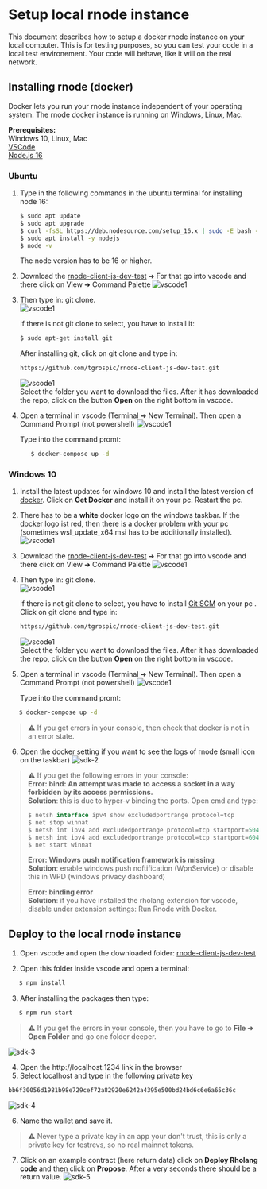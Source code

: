# Setup local rnode instance

This document describes how to setup a docker rnode instance on your local computer. This is for testing purposes, so you can test your code in a local test environement. Your code will behave, like it will on the real network.

## Installing rnode (docker)

Docker lets you run your rnode instance independent of your operating system.
The rnode docker instance is running on Windows, Linux, Mac.

**Prerequisites:**  
Windows 10, Linux, Mac  
[VSCode](https://code.visualstudio.com/)  
[Node.js 16](https://nodejs.org/dist/v16.6.1/node-v16.6.1-x64.msi)

### Ubuntu

1. Type in the following commands in the ubuntu terminal for installing node 16:

   ```bash
   $ sudo apt update
   $ sudo apt upgrade
   $ curl -fsSL https://deb.nodesource.com/setup_16.x | sudo -E bash -
   $ sudo apt install -y nodejs
   $ node -v
   ```

   The node version has to be 16 or higher.

2. Download the [rnode-client-js-dev-test](https://github.com/tgrospic/rnode-client-js-dev-test) ➜ For that go into vscode and there click on View ➜ Command Palette
   ![vscode1](./images/vscode-8.png)
3. Then type in: git clone.  
    ![vscode1](./images/vscode-9.png)

   If there is not git clone to select, you have to install it:

   ```bash
   $ sudo apt-get install git
   ```

   After installing git, click on git clone and type in:

   ```bash
   https://github.com/tgrospic/rnode-client-js-dev-test.git
   ```

   ![vscode1](./images/vscode-10.png)  
   Select the folder you want to download the files. After it has downloaded the repo, click on the button **Open** on the right bottom in vscode.

4. Open a terminal in vscode (Terminal ➜ New Terminal). Then open a Command Prompt (not powershell)
   ![vscode1](./images/vscode-11.png)

   Type into the command promt:

   ```bash
      $ docker-compose up -d
   ```

### Windows 10

1. Install the latest updates for windows 10 and install the latest version of [docker](https://hub.docker.com/editions/community/docker-ce-desktop-windows/). Click on **Get Docker** and install it on your pc. Restart the pc.
2. There has to be a **white** docker logo on the windows taskbar.
   If the docker logo ist red, then there is a docker problem with your pc (sometimes wsl_update_x64.msi has to be additionally installed).
   ![vscode1](./images/vscode-1.png)

3. Download the [rnode-client-js-dev-test](https://github.com/tgrospic/rnode-client-js-dev-test) ➜ For that go into vscode and there click on View ➜ Command Palette
   ![vscode1](./images/vscode-8.png)
4. Then type in: git clone.  
   ![vscode1](./images/vscode-9.png)

   If there is not git clone to select, you have to install [Git SCM](https://git-scm.com/downloads) on your pc .
   Click on git clone and type in:

   ```bash
   https://github.com/tgrospic/rnode-client-js-dev-test.git
   ```

   ![vscode1](./images/vscode-10.png)  
   Select the folder you want to download the files. After it has downloaded the repo, click on the button **Open** on the right bottom in vscode.

5. Open a terminal in vscode (Terminal ➜ New Terminal). Then open a Command Prompt (not powershell)
   ![vscode1](./images/vscode-11.png)

   Type into the command promt:

```bash
   $ docker-compose up -d
```

> ⚠️ If you get errors in your console, then check that docker is not in an error state.

6. Open the docker setting if you want to see the logs of rnode (small icon on the taskbar)
   ![sdk-2](./images/sdk-2.png)

> ⚠️ If you get the following errors in your console:  
> **Error: bind: An attempt was made to access a socket in a way forbidden by its access permissions.**  
> **Solution**: this is due to hyper-v binding the ports. Open cmd and type:
>
> ```javascript
> $ netsh interface ipv4 show excludedportrange protocol=tcp
> $ net stop winnat
> $ netsh int ipv4 add excludedportrange protocol=tcp startport=50400 numberofports=10
> $ netsh int ipv4 add excludedportrange protocol=tcp startport=60400 numberofports=10
> $ net start winnat
> ```
>
> **Error: Windows push notification framework is missing**  
> **Solution**: enable windows push noftification (WpnService) or disable this in WPD (windows privacy dashboard)
>
> **Error: binding error**  
> **Solution**: if you have installed the rholang extension for vscode, disable under extension settings: Run Rnode with Docker.

## Deploy to the local rnode instance

1. Open vscode and open the downloaded folder: [rnode-client-js-dev-test](https://github.com/tgrospic/rnode-client-js-dev-test)

2. Open this folder inside vscode and open a terminal:

```javascript
   $ npm install
```

3. After installing the packages then type:

```javascript
   $ npm run start
```

> ⚠️ If you get the errors in your console, then you have to go to **File ➜ Open Folder** and go one folder deeper.

![sdk-3](./images/sdk-3.png)

4. Open the http://localhost:1234 link in the browser
5. Select localhost and type in the following private key

```bash
bb6f30056d1981b98e729cef72a82920e6242a4395e500bd24bd6c6e6a65c36c
```

![sdk-4](./images/sdk-4.png)

6. Name the wallet and save it.

> ⚠️ Never type a private key in an app your don't trust, this is only a private key for testrevs, so no real mainnet tokens.

7. Click on an example contract (here return data) click on **Deploy Rholang code** and then click on **Propose**. After a very seconds there should be a return value.
   ![sdk-5](./images/sdk-5.png)
